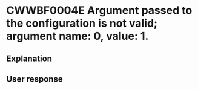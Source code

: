 # CWWBF0004E Argument passed to the configuration is not valid; argument name: 0, value: 1.

## Explanation

## User response